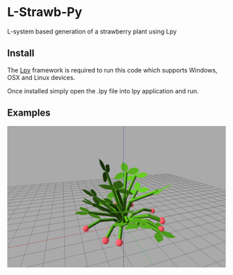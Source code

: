 # L-Strawb-Py
L-system based generation of a strawberry plant using Lpy

## Install
The [Lpy](https://github.com/openalea/lpy) framework is required to run this code which supports Windows, OSX and Linux devices.

Once installed simply open the .lpy file into lpy application and run.

## Examples
![](imgs/strawb_lpy_gen.PNG)
